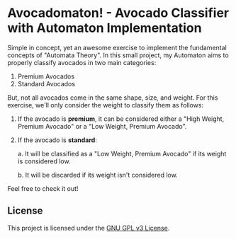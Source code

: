 # Avocadomaton! - Avocado Classifier with Automaton Implementation

Simple in concept, yet an awesome exercise to implement the fundamental concepts of "Automata Theory". In this small project, my Automaton aims to properly classify avocados in two main categories:

1. Premium Avocados
1. Standard Avocados

But, not all avocados come in the same shape, size, and weight. For this exercise, we'll only consider the weight to classify them as follows:

1. If the avocado is **premium**, it can be considered either a "High Weight, Premium Avocado" or a "Low Weight, Premium Avocado".
1. If the avocado is **standard**:

    a. It will be classified as a "Low Weight, Premium Avocado" if its weight is considered low.
    
    b. It will be discarded if its weight isn't considered low.

Feel free to check it out!

## License

This project is licensed under the [GNU GPL v3 License](LICENSE).
```